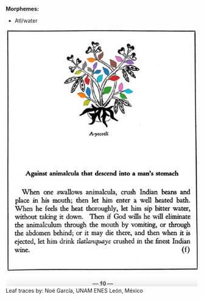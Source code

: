 
**Morphemes:**

- Atl/water

![N_ID020_p050_01_A-yecotli.png](assets/N_ID020_p050_01_A-yecotli.png)  
Leaf traces by: Noé García, UNAM ENES León, México  
